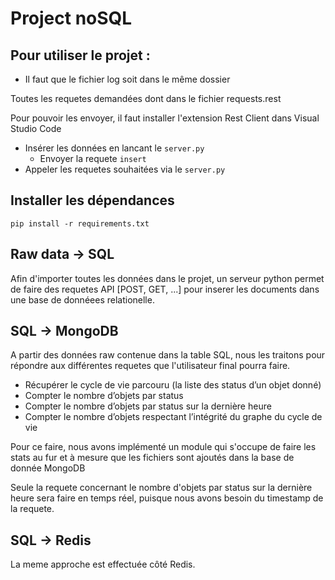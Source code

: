 # Project noSQL

## Pour utiliser le projet :

* Il faut que le fichier log soit dans le même dossier

Toutes les requetes demandées dont dans le fichier requests.rest

Pour pouvoir les envoyer, il faut installer l'extension Rest Client dans Visual Studio Code

* Insérer les données en lancant le `server.py`
    * Envoyer la requete `insert`
* Appeler les requetes souhaitées via le `server.py`

## Installer les dépendances

```
pip install -r requirements.txt
``` 

## Raw data -> SQL

Afin d'importer toutes les données dans 
le projet, un serveur python permet de faire des requetes API [POST, GET, ...] pour inserer les documents dans une base de donnéees relationelle.

## SQL -> MongoDB

A partir des données raw contenue dans la table SQL, nous les traitons pour répondre aux différentes requetes que l'utilisateur final pourra faire.

* Récupérer le cycle de vie parcouru (la liste des status d’un objet donné)
* Compter le nombre d’objets par status
* Compter le nombre d’objets par status sur la dernière heure
* Compter le nombre d’objets respectant l’intégrité du graphe du cycle de vie

Pour ce faire, nous avons implémenté un module qui s'occupe de faire les stats au fur et à mesure que les fichiers sont ajoutés dans la base de donnée MongoDB

Seule la requete concernant le nombre d'objets par status sur la dernière heure sera faire en temps réel, puisque nous avons besoin du timestamp de la requete.

## SQL -> Redis

La meme approche est effectuée côté Redis.